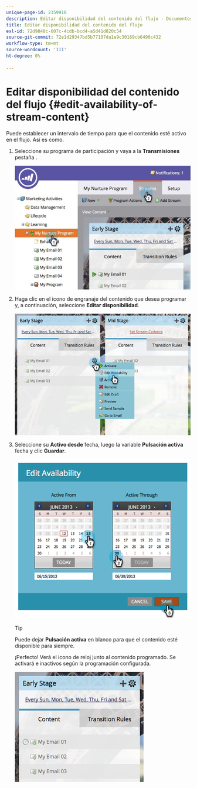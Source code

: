 ```yaml
---
unique-page-id: 2359910
description: Editar disponibilidad del contenido del flujo - Documentos de Marketo - Documentación del producto
title: Editar disponibilidad del contenido del flujo
exl-id: 72d9848c-607c-4cdb-bcd4-a5d41d820c54
source-git-commit: 72e1d29347bd5b77107da1e9c30169cb6490c432
workflow-type: tm+mt
source-wordcount: '111'
ht-degree: 0%

---
```


# Editar disponibilidad del contenido del flujo {#edit-availability-of-stream-content}

Puede establecer un intervalo de tiempo para que el contenido esté activo en el flujo. Así es como.

1. Seleccione su programa de participación y vaya a la **Transmisiones** pestaña .

   ![](assets/cloneasteam-2.jpg)

1. Haga clic en el icono de engranaje del contenido que desea programar y, a continuación, seleccione **Editar disponibilidad**.

   ![](assets/image2014-9-15-17-3a35-3a56.png)

1. Seleccione su **Activo desde** fecha, luego la variable **Pulsación activa** fecha y clic **Guardar**.

   ![](assets/image2014-9-15-17-3a36-3a0.png)

   >[!TIP]
   >
   >Puede dejar **Pulsación activa** en blanco para que el contenido esté disponible para siempre.

   ¡Perfecto! Verá el icono de reloj junto al contenido programado. Se activará e inactivos según la programación configurada.

   ![](assets/image2014-9-15-17-3a36-3a4.png)
